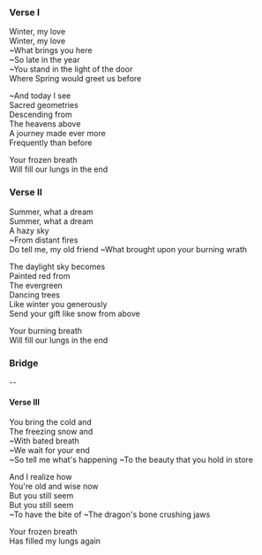 ### Verse I
Winter, my love  
Winter, my love  
~What brings you here  
~So late in the year  
~You stand in the light of the door    
Where Spring would greet us before

~And today I see  
Sacred geometries  
Descending from  
The heavens above  
A journey made ever more  
Frequently than before

Your frozen breath  
Will fill our lungs in the end

### Verse II
Summer, what a dream  
Summer, what a dream  
A hazy sky  
~From distant fires  
Do tell me, my old friend
~What brought upon your burning wrath

The daylight sky becomes  
Painted red from  
The evergreen  
Dancing trees  
Like winter you generously  
Send your gift like snow from above

Your burning breath  
Will fill our lungs in the end

### Bridge

--

#### Verse III
You bring the cold and  
The freezing snow and  
~With bated breath  
~We wait for your end  
~So tell me what's happening
~To the beauty that you hold in store

And I realize how  
You're old and wise now  
But you still seem  
But you still seem  
~To have the bite of
~The dragon's bone crushing jaws

Your frozen breath  
Has filled my lungs again

